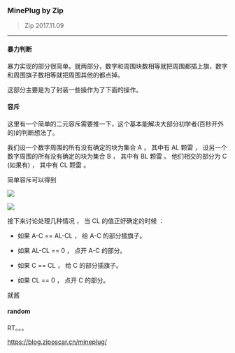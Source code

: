 ### MinePlug by Zip

> Zip 2017.11.09

---

#### 暴力判断

暴力实现的部分很简单。就两部分，数字和周围块数相等就把周围都插上旗，数字和周围旗子数相等就把周围其他的都点掉。

这部分主要是为了封装一些操作为了下面的操作。

#### 容斥

这里有一个简单的二元容斥需要推一下，这个基本能解决大部分初学者(百秒开外的)的判断想法了。

我们设一个数字周围的所有没有确定的块为集合 A ， 其中有 AL 颗雷 ， 设另一个数字周围的所有没有确定的块为集合 B ， 其中有 BL 颗雷 。 他们相交的部分为 C (如果有) ， 其中有 CL 颗雷 。

简单容斥可以得到

![](http://latex.codecogs.com/gif.latex?CL\\leq\\min(AL,BL,C))

![](http://latex.codecogs.com/gif.latex?CL\\geq\\max(AL-(A-C),BL-(B-C),0))

接下来讨论处理几种情况 ， 当 CL 的值正好确定的时候 ：

* 如果 A-C == AL-CL ， 给 A-C 的部分插旗子。

* 如果 AL-CL == 0 ， 点开 A-C 的部分。

* 如果 C == CL ， 给 C 的部分插旗子。

* 如果 CL == 0 ， 点开 C 的部分。

就酱

#### random

RT。。。

https://blog.ziposcar.cn/mineplug/
